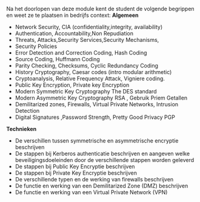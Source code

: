 
Na het doorlopen van deze module kent de student de volgende begrippen en weet
ze te plaatsen in bedrijfs context:
**Algemeen**
- Network Security, CIA (confidentiality,integrity, availability)
- Authentication, Accountability,Non Repudiation
- Threats, Attacks,Security Services,Security Mechanisms,
- Security Policies
- Error Detection and Correction Coding, Hash Coding
- Source Coding, Huffmann Coding
- Parity Checking, Checksums, Cyclic Redundancy Coding
- History Cryptography, Caesar codes (intro modular arithmetic)
- Cryptoanalysis, Relative Frequency Attack, Vigniere coding.
- Public Key Encryption, Private key Encryption
- Modern Symmetric Key Cryptography The DES standard
- Modern Asymmetric Key Cryptography RSA , Gebruik Priem Getallen
- Demilitarized zones, Firewalls, Virtual Private Networks, Intrusion Detection
- Digital Signatures ,Password Strength, Pretty Good Privacy PGP 

**Technieken**
- De verschillen tussen symmetrische en asymmetrische encryptie beschrijven
- De stappen bij Kerberos authenticatie beschrijven en aangeven welke
beveiligingsdoeleinden door de verschillende stappen worden geleverd
- De stappen bij Public Key Encryptie beschrijven
- De stappen bij Private Key Encryptie beschrijven
- De verschillende typen en de werking van firewalls beschrijven
- De functie en werking van een Demilitarized Zone (DMZ) beschrijven
- De functie en werking van een Virtual Private Network (VPN) 